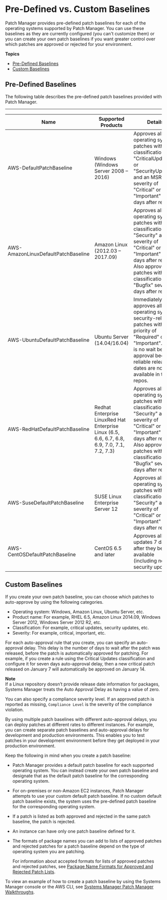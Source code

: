 # Pre\-Defined vs\. Custom Baselines<a name="patch-manager-baselines"></a>

Patch Manager provides pre\-defined patch baselines for each of the operating systems supported by Patch Manager\. You can use these baselines as they are currently configured \(you can't customize them\) or you can create your own patch baselines if you want greater control over which patches are approved or rejected for your environment\. 

**Topics**
+ [Pre\-Defined Baselines](#patch-manager-baselines-pre-defined)
+ [Custom Baselines](#patch-manager-baselines-custom)

## Pre\-Defined Baselines<a name="patch-manager-baselines-pre-defined"></a>

The following table describes the pre\-defined patch baselines provided with Patch Manager\.


****  

| Name | Supported Products | Details | 
| --- | --- | --- | 
|  AWS\-DefaultPatchBaseline  |  Windows \(Windows Server 2008 – 2016\)  |  Approves all operating system patches with a classification of "CriticalUpdates" or "SecurityUpdates" and an MSRC severity of "Critical" or "Important" seven days after release\.  | 
|  AWS\-AmazonLinuxDefaultPatchBaseline  |  Amazon Linux \(2012\.03 – 2017\.09\)  |  Approves all operating system patches with a classification of "Security" and severity of "Critical" or "Important" seven days after release\. Also approves all patches with a classification of "Bugfix" seven days after release  | 
|  AWS\-UbuntuDefaultPatchBaseline  |  Ubuntu Server \(14\.04/16\.04\)  |  Immediately approves all operating system security\-related patches with a priority of "Required" or "Important"\. There is no wait before approval because reliable release dates are not available in the repos\.  | 
|  AWS\-RedHatDefaultPatchBaseline  |  Redhat Enterprise LinuxRed Hat Enterprise Linux \(6\.5, 6\.6, 6\.7, 6\.8, 6\.9, 7\.0, 7\.1, 7\.2, 7\.3\)   |  Approves all operating system patches with a classification of "Security" and severity of "Critical" or "Important" seven days after release\. Also approves all patches with a classification of "Bugfix" seven days after release\.  | 
| AWS\-SuseDefaultPatchBaseline | SUSE Linux Enterprise Server 12 | Approves all operating system patches with a classification of "Security" and a severity of "Critical" or "Important" seven days after release\.  | 
| AWS\-CentOSDefaultPatchBaseline | CentOS 6\.5 and later | Approves all updates 7 days after they become available \(including non\-security updates\)\. | 

## Custom Baselines<a name="patch-manager-baselines-custom"></a>

If you create your own patch baseline, you can choose which patches to auto\-approve by using the following categories\.
+ Operating system: Windows, Amazon Linux, Ubuntu Server, etc\.
+ Product name: For example, RHEL 6\.5, Amazon Linux 2014\.09, Windows Server 2012, Windows Server 2012 R2, etc\.
+ Classification: For example, critical updates, security updates, etc\.
+ Severity: For example, critical, important, etc\.

For each auto\-approval rule that you create, you can specify an auto\-approval delay\. This delay is the number of days to wait after the patch was released, before the patch is automatically approved for patching\. For example, if you create a rule using the Critical Updates classification and configure it for seven days auto\-approval delay, then a new critical patch released on January 7 will automatically be approved on January 14\.

**Note**  
If a Linux repository doesn’t provide release date information for packages, Systems Manager treats the Auto Approval Delay as having a value of zero\.

You can also specify a compliance severity level\. If an approved patch is reported as missing, `Compliance Level` is the severity of the compliance violation\. 

By using multiple patch baselines with different auto\-approval delays, you can deploy patches at different rates to different instances\. For example, you can create separate patch baselines and auto\-approval delays for development and production environments\. This enables you to test patches in your development environment before they get deployed in your production environment\. 

Keep the following in mind when you create a patch baseline:
+ Patch Manager provides a default patch baseline for each supported operating system\. You can instead create your own patch baseline and designate that as the default patch baseline for the corresponding operating system\.
+ For on\-premises or non\-Amazon EC2 instances, Patch Manager attempts to use your custom default patch baseline\. If no custom default patch baseline exists, the system uses the pre\-defined patch baseline for the corresponding operating system\.
+ If a patch is listed as both approved and rejected in the same patch baseline, the patch is rejected\.
+ An instance can have only one patch baseline defined for it\.
+ The formats of package names you can add to lists of approved patches and rejected patches for a patch baseline depend on the type of operating system you are patching\.

  For information about accepted formats for lists of approved patches and rejected patches, see [Package Name Formats for Approved and Rejected Patch Lists](patch-manager-approved-rejected-package-name-formats.md)\.

To view an example of how to create a patch baseline by using the Systems Manager console or the AWS CLI, see [Systems Manager Patch Manager Walkthroughs](sysman-patch-walkthrough.md)\.